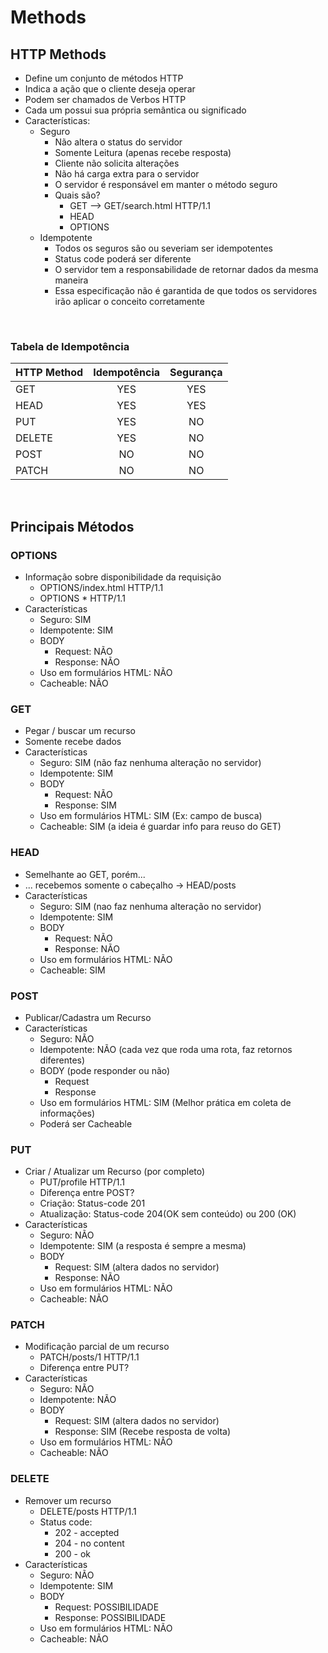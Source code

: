 # Methods

## HTTP Methods
- Define um conjunto de métodos HTTP
- Indica a ação que o cliente deseja operar
- Podem ser chamados de Verbos HTTP
- Cada um possui sua própria semântica ou significado
- Características:
  - Seguro
    - Não altera o status do servidor
    - Somente Leitura (apenas recebe resposta)
    - Cliente não solicita alterações 
    - Não há carga extra para o servidor
    - O servidor é responsável em manter o método seguro 
    - Quais são?
      - GET --> GET/search.html HTTP/1.1
      - HEAD
      - OPTIONS
  - Idempotente
    - Todos os seguros são ou severiam ser idempotentes
    - Status code poderá ser diferente
    - O servidor tem a responsabilidade de retornar dados da mesma maneira
    - Essa especificação não é garantida de que todos os servidores irão aplicar o conceito corretamente
<br>

### Tabela de Idempotência


| HTTP Method | Idempotência | Segurança |
| :---        |    :----:    |   :---:   |
|  GET  | YES | YES  |
|  HEAD  | YES | YES  |
|  PUT | YES | NO |
|  DELETE  | YES | NO |
|  POST  | NO | NO |
|  PATCH  | NO | NO |
<br>

## **Principais Métodos**
### OPTIONS
- Informação sobre disponibilidade da requisição
  - OPTIONS/index.html HTTP/1.1
  - OPTIONS * HTTP/1.1
- Características
  - Seguro: SIM
  - Idempotente: SIM
  - BODY
    - Request: NÃO
    - Response: NÃO
  - Uso em formulários HTML: NÃO
  - Cacheable: NÃO

### GET
- Pegar / buscar um recurso
- Somente recebe dados
- Características
  - Seguro: SIM (não faz nenhuma alteração no servidor)
  - Idempotente: SIM
  - BODY
    - Request: NÃO
    - Response: SIM
  - Uso em formulários HTML: SIM (Ex: campo de busca)
  - Cacheable: SIM (a ideia é guardar info para reuso do GET)

### HEAD
- Semelhante ao GET, porém...
- ... recebemos somente o cabeçalho -> HEAD/posts
- Características
  - Seguro: SIM (nao faz nenhuma alteração no servidor)
  - Idempotente: SIM
  - BODY
    - Request: NÃO
    - Response: NÃO
  - Uso em formulários HTML: NÃO
  - Cacheable: SIM

### POST
- Publicar/Cadastra um Recurso
- Características
  - Seguro: NÃO
  - Idempotente: NÃO (cada vez que roda uma rota, faz retornos diferentes)
  - BODY (pode responder ou não)
    - Request
    - Response
  - Uso em formulários HTML: SIM (Melhor prática em coleta de informações)
  - Poderá ser Cacheable

### PUT
- Criar / Atualizar um Recurso (por completo)
  - PUT/profile HTTP/1.1
  - Diferença entre POST?
  - Criação: Status-code 201
  - Atualização: Status-code 204(OK sem conteúdo) ou 200 (OK)
- Características
  - Seguro: NÃO
  - Idempotente: SIM (a resposta é sempre a mesma)
  - BODY
    - Request: SIM (altera dados no servidor)
    - Response: NÃO
  - Uso em formulários HTML: NÃO
  - Cacheable: NÃO


### PATCH
- Modificação parcial de um recurso
  - PATCH/posts/1 HTTP/1.1
  - Diferença entre PUT?
- Características
  - Seguro: NÃO
  - Idempotente: NÃO
  - BODY
    - Request: SIM (altera dados no servidor)
    - Response: SIM (Recebe resposta de volta)
  - Uso em formulários HTML: NÃO
  - Cacheable: NÃO

### DELETE
- Remover um recurso
  - DELETE/posts HTTP/1.1
  - Status code:
    - 202 - accepted
    - 204 - no content
    - 200 - ok
- Características
  - Seguro: NÃO
  - Idempotente: SIM
  - BODY
    - Request: POSSIBILIDADE
    - Response: POSSIBILIDADE
  - Uso em formulários HTML: NÃO
  - Cacheable: NÃO


